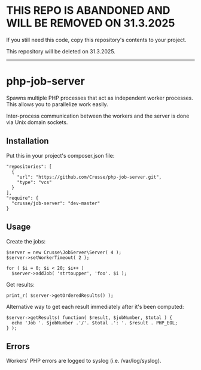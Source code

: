 # THIS REPO IS ABANDONED AND WILL BE REMOVED ON 31.3.2025

If you still need this code, copy this repository's contents to your project.

This repository will be deleted on 31.3.2025.

--------------------

# php-job-server

Spawns multiple PHP processes that act as independent worker processes. This
allows you to parallelize work easily.

Inter-process communication between the workers and the server is done via
Unix domain sockets.


## Installation

Put this in your project's composer.json file:

```
"repositories": [
  {
    "url": "https://github.com/Crusse/php-job-server.git",
    "type": "vcs"
  }
],
"require": {
  "crusse/job-server": "dev-master"
}
```


## Usage

Create the jobs:

```
$server = new Crusse\JobServer\Server( 4 );
$server->setWorkerTimeout( 2 );

for ( $i = 0; $i < 20; $i++ )
  $server->addJob( 'strtoupper', 'foo'. $i );
```

Get results:

```
print_r( $server->getOrderedResults() );
```

Alternative way to get each result immediately after it's been computed:

```
$server->getResults( function( $result, $jobNumber, $total ) {
  echo 'Job '. $jobNumber .'/'. $total .': '. $result . PHP_EOL;
} );
```


## Errors

Workers' PHP errors are logged to syslog (i.e. /var/log/syslog).
